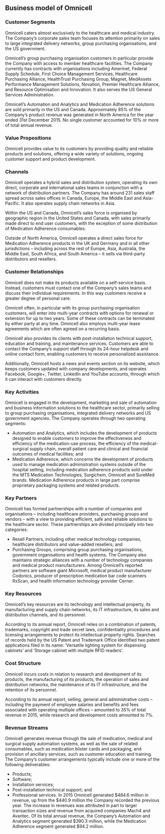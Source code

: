 Business model of Omnicell
--------------------------

 ### Customer Segments

 Omnicell caters almost exclusively to the healthcare and medical industry. The Company’s corporate sales team focuses its attention primarily on sales to large integrated delivery networks, group purchasing organisations, and the US government.

 Omnicell’s group purchasing organisation customers in particular provide the Company with access to member healthcare facilities. The Company currently has contracts with organisations including Amerinet, Federal Supply Schedule, First Choice Management Services, Healthcare Purchasing Alliance, HealthTrust Purchasing Group, Magnet, MedAssets Performance Management Solutions, Novation, Premier Healthcare Alliance, and Resource Optimisation and Innovation. It also serves the US General Services Administration.

 Omnicell’s Automation and Analytics and Medication Adherence solutions are sold primarily in the US and Canada. Approximately 85% of the Company’s product revenue was generated in North America for the year ended 31st December 2015. No single customer accounted for 10% or more of total annual revenue.

 ### Value Propositions

 Omnicell provides value to its customers by providing quality and reliable products and solutions, offering a wide variety of solutions, ongoing customer support and product development.

 ### Channels

 Omnicell operates a hybrid sales and distribution system, operating its own direct, corporate and international sales teams in conjunction with a network of distribution partners. The Company has around 231 sales staff spread across sales offices in Canada, Europe, the Middle East and Asia-Pacific. It also operates supply chain networks in Asia.

 Within the US and Canada, Omnicell’s sales force is organised by geographic region in the United States and Canada, with sales primarily made direct to end user customers, with the exception of some distribution of Medication Adherence consumables.

 Outside of North America, Omnicell operates a direct sales force for Medication Adherence products in the UK and Germany and in all other jurisdictions – including across the rest of Europe, Asia, Australia, the Middle East, South Africa, and South America – it sells via third-party distributors and resellers.

 ### Customer Relationships

 Omnicell does not make its products available on a self-service basis. Instead, customers must contact one of the Company’s sales teams and discuss their individual requirements. In this way customers receive a greater degree of personal care.

 Omnicell often, in particular with its group purchasing organisation customers, will enter into multi-year contracts with options for renewal or extension for up to two years. Some of these contracts can be terminated by either party at any time. Omnicell also employs multi-year lease agreements which are often agreed on a recurring basis.

 Omnicell also provides its clients with post-installation technical support, education and training, and maintenance services. Customers are able to contact the Company’s support staff through its 24-hour helpdesk and online contact form, enabling customers to receive personalized assistance.

 Additionally, Omnicell hosts a news and events section on its website, which keeps customers updated with company developments, and operates Facebook, Google+, Twitter, LinkedIn and YouTube accounts, through which it can interact with customers directly.

 ### Key Activities

 Omnicell is engaged in the development, marketing and sale of automation and business information solutions to the healthcare sector, primarily selling to group purchasing organisations, integrated delivery networks and US government agencies. The Company operates through two operating segments:

  * Automation and Analytics, which includes the development of products designed to enable customers to improve the effectiveness and efficiency of the medication-use process, the efficiency of the medical-surgical supply chain, overall patient care and clinical and financial outcomes of medical facilities; and
 * Medication Adherence, which concerns the development of products used to manage medication administration systems outside of the hospital setting, including medication adherence products sold under the MTS Medication Technologies, Surgichem, Omnicell and SureMed brands.
  Medication Adherence products in large part comprise proprietary packaging systems and related products.

 ### Key Partners

 Omnicell has formed partnerships with a number of companies and organisations – including healthcare providers, purchasing groups and vendors – with a view to providing efficient, safe and reliable solutions to the healthcare sector. These partnerships are divided principally into two categories:

  * Resell Partners, including other medical technology companies, healthcare distributors and value-added resellers; and
 * Purchasing Groups, comprising group purchasing organisations, government organisations and health systems.
  The Company also maintains strategic alliances with a number of technology companies and medical product manufacturers. Among Omnicell’s reported partners are software giant Microsoft, medical product manufacturer Codonics, producer of prescription medication bar code scanners RxScan, and health information technology provider Cerner.

 ### Key Resources

 Omnicell’s key resources are its technology and intellectual property, its manufacturing and supply chain networks, its IT infrastructure, its sales and distribution channels, and its personnel.

 According to its annual report, Omnicell relies on a combination of patents, trademarks, copyright and trade secret laws, confidentiality procedures and licensing arrangements to protect its intellectual property rights. Searches of records held by the US Patent and Trademark Office identified two patent applications filed in its name: ‘Versatile lighting system for dispensing cabinets’ and ‘Storage cabinet with multiple RFID readers’.

 ### Cost Structure

 Omnicell incurs costs in relation to research and development of its products, the manufacturing of its products, the operation of sales and distribution networks, the maintenance of its IT infrastructure, and the retention of its personnel.

 According to its annual report, selling, general and administrative costs – including the payment of employee salaries and benefits and fees associated with operating multiple offices – amounted to 35% of total revenue in 2015, while research and development costs amounted to 7%.

 ### Revenue Streams

 Omnicell generates revenue through the sale of medication, medical and surgical supply automation systems, as well as the sale of related consumables, such as medication blister cards and packaging, and provision of ancillary services, such as customer education and training. The Company’s customer arrangements typically include one or more of the following deliverables:

  * Products;
 * Software;
 * Installation services;
 * Post-installation technical support; and
 * Professional services.
  In 2015 Omnicell generated $484.6 million in revenue, up from the $440.9 million the Company recorded the previous year. The increase in revenues was attributed in part to larger transaction sizes and revenue from acquired companies Mach4 and Avantec. Of its total annual revenue, the Company’s Automation and Analytics segment generated $390.3 million, while the Medication Adherence segment generated $94.2 million.